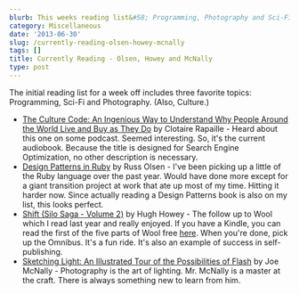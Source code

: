 ```yaml
---
blurb: This weeks reading list&#58; Programming, Photography and Sci-Fi.
category: Miscellaneous
date: '2013-06-30'
slug: /currently-reading-olsen-howey-mcnally
tags: []
title: Currently Reading - Olsen, Howey and McNally
type: post
---
```



The initial reading list for a week off includes three favorite topics: Programming, Sci-Fi and Photography. (Also, Culture.)

- [The Culture Code: An Ingenious Way to Understand Why People Around the World Live and Buy as They Do][cc] by Clotaire Rapaille - Heard about this one on some podcast. Seemed interesting. So, it's the current audiobook. Because the title is designed for Search Engine Optimization, no other description is necessary.
- [Design Patterns in Ruby][dpr] by Russ Olsen - I've been picking up a little of the Ruby language over the past year. Would have done more except for a giant transition project at work that ate up most of my time. Hitting it harder now. Since actually reading a Design Patterns book is also on my list, this looks perfect. 
- [Shift (Silo Saga - Volume 2)][silo] by Hugh Howey - The follow up to Wool which I read last year and really enjoyed. If you have a Kindle, you can read the first of the five parts of Wool free [here][wool]. When you're done, pick up the Omnibus. It's a fun ride. It's also an example of success in self-publishing. 
- [Sketching Light: An Illustrated Tour of the Possibilities of Flash][sl] by Joe McNally - Photography is the art of lighting. Mr. McNally is a master at the craft. There is always something new to learn from him.




[dpr]: http://www.amazon.com/gp/product/0321490452/ref=as_li_ss_tl?ie=UTF8&camp=1789&creative=390957&creativeASIN=0321490452&linkCode=as2&tag=tioa-20
[sl]: http://www.amazon.com/gp/product/0321700902/ref=as_li_ss_tl?ie=UTF8&camp=1789&creative=390957&creativeASIN=0321700902&linkCode=as2&tag=tioa-20
[silo]: http://www.amazon.com/gp/product/1481983555/ref=as_li_ss_tl?ie=UTF8&camp=1789&creative=390957&creativeASIN=1481983555&linkCode=as2&tag=tioa-20
[wool]: http://www.amazon.com/gp/product/B005FC52L0/ref=as_li_ss_tl?ie=UTF8&camp=1789&creative=390957&creativeASIN=B005FC52L0&linkCode=as2&tag=tioa-20
[cc]: http://www.amazon.com/gp/product/0767920570/ref=as_li_ss_tl?ie=UTF8&camp=1789&creative=390957&creativeASIN=0767920570&linkCode=as2&tag=tioa-20